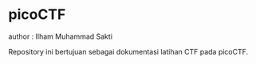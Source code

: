 # picoCTF
author : Ilham Muhammad Sakti

Repository ini bertujuan sebagai dokumentasi latihan CTF pada picoCTF.